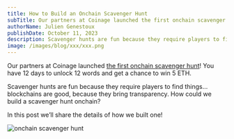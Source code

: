 ```yaml
---
title: How to Build an Onchain Scavenger Hunt
subTitle: Our partners at Coinage launched the first onchain scavenger hunt.
authorName: Julien Genestoux
publishDate: October 11, 2023
description: Scavenger hunts are fun because they require players to find things… blockchains are good, because they bring transparency.
image: /images/blog/xxx/xxx.png
---
```


Our partners at Coinage launched [the first onchain scavenger hunt](https://hunt.coinage.media)! You have 12 days to unlock 12 words and get a chance to win 5 ETH.

Scavenger hunts are fun because they require players to find things… blockchains are good, because they bring transparency. How could we build a scavenger hunt onchain?

In this post we’ll share the details of how we built one!

![onchain scavenger hunt](/images/blog/scavenger-hunt-onchain/coinage.png)
